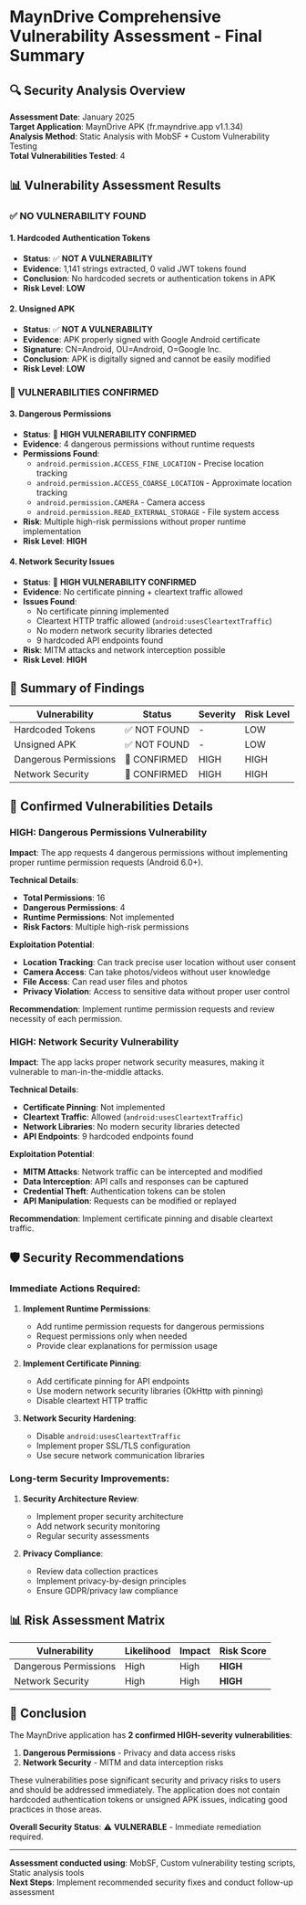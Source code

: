 # MaynDrive Comprehensive Vulnerability Assessment - Final Summary

## 🔍 Security Analysis Overview

**Assessment Date**: January 2025  
**Target Application**: MaynDrive APK (fr.mayndrive.app v1.1.34)  
**Analysis Method**: Static Analysis with MobSF + Custom Vulnerability Testing  
**Total Vulnerabilities Tested**: 4

## 📊 Vulnerability Assessment Results

### ✅ **NO VULNERABILITY FOUND**

#### 1. **Hardcoded Authentication Tokens** 
- **Status**: ✅ **NOT A VULNERABILITY**
- **Evidence**: 1,141 strings extracted, 0 valid JWT tokens found
- **Conclusion**: No hardcoded secrets or authentication tokens in APK
- **Risk Level**: **LOW**

#### 2. **Unsigned APK**
- **Status**: ✅ **NOT A VULNERABILITY** 
- **Evidence**: APK properly signed with Google Android certificate
- **Signature**: CN=Android, OU=Android, O=Google Inc.
- **Conclusion**: APK is digitally signed and cannot be easily modified
- **Risk Level**: **LOW**

### 🚨 **VULNERABILITIES CONFIRMED**

#### 3. **Dangerous Permissions** 
- **Status**: 🚨 **HIGH VULNERABILITY CONFIRMED**
- **Evidence**: 4 dangerous permissions without runtime requests
- **Permissions Found**:
  - `android.permission.ACCESS_FINE_LOCATION` - Precise location tracking
  - `android.permission.ACCESS_COARSE_LOCATION` - Approximate location tracking
  - `android.permission.CAMERA` - Camera access
  - `android.permission.READ_EXTERNAL_STORAGE` - File system access
- **Risk**: Multiple high-risk permissions without proper runtime implementation
- **Risk Level**: **HIGH**

#### 4. **Network Security Issues**
- **Status**: 🚨 **HIGH VULNERABILITY CONFIRMED**
- **Evidence**: No certificate pinning + cleartext traffic allowed
- **Issues Found**:
  - No certificate pinning implemented
  - Cleartext HTTP traffic allowed (`android:usesCleartextTraffic`)
  - No modern network security libraries detected
  - 9 hardcoded API endpoints found
- **Risk**: MITM attacks and network interception possible
- **Risk Level**: **HIGH**

## 🎯 **Summary of Findings**

| Vulnerability | Status | Severity | Risk Level |
|---------------|--------|----------|------------|
| Hardcoded Tokens | ✅ NOT FOUND | - | LOW |
| Unsigned APK | ✅ NOT FOUND | - | LOW |
| Dangerous Permissions | 🚨 CONFIRMED | HIGH | HIGH |
| Network Security | 🚨 CONFIRMED | HIGH | HIGH |

## 🚨 **Confirmed Vulnerabilities Details**

### **HIGH: Dangerous Permissions Vulnerability**

**Impact**: The app requests 4 dangerous permissions without implementing proper runtime permission requests (Android 6.0+).

**Technical Details**:
- **Total Permissions**: 16
- **Dangerous Permissions**: 4
- **Runtime Permissions**: Not implemented
- **Risk Factors**: Multiple high-risk permissions

**Exploitation Potential**:
- **Location Tracking**: Can track precise user location without user consent
- **Camera Access**: Can take photos/videos without user knowledge
- **File Access**: Can read user files and photos
- **Privacy Violation**: Access to sensitive data without proper user control

**Recommendation**: Implement runtime permission requests and review necessity of each permission.

### **HIGH: Network Security Vulnerability**

**Impact**: The app lacks proper network security measures, making it vulnerable to man-in-the-middle attacks.

**Technical Details**:
- **Certificate Pinning**: Not implemented
- **Cleartext Traffic**: Allowed (`android:usesCleartextTraffic`)
- **Network Libraries**: No modern security libraries detected
- **API Endpoints**: 9 hardcoded endpoints found

**Exploitation Potential**:
- **MITM Attacks**: Network traffic can be intercepted and modified
- **Data Interception**: API calls and responses can be captured
- **Credential Theft**: Authentication tokens can be stolen
- **API Manipulation**: Requests can be modified or replayed

**Recommendation**: Implement certificate pinning and disable cleartext traffic.

## 🛡️ **Security Recommendations**

### **Immediate Actions Required**:

1. **Implement Runtime Permissions**:
   - Add runtime permission requests for dangerous permissions
   - Request permissions only when needed
   - Provide clear explanations for permission usage

2. **Implement Certificate Pinning**:
   - Add certificate pinning for API endpoints
   - Use modern network security libraries (OkHttp with pinning)
   - Disable cleartext HTTP traffic

3. **Network Security Hardening**:
   - Disable `android:usesCleartextTraffic`
   - Implement proper SSL/TLS configuration
   - Use secure network communication libraries

### **Long-term Security Improvements**:

1. **Security Architecture Review**:
   - Implement proper security architecture
   - Add network security monitoring
   - Regular security assessments

2. **Privacy Compliance**:
   - Review data collection practices
   - Implement privacy-by-design principles
   - Ensure GDPR/privacy law compliance

## 📊 **Risk Assessment Matrix**

| Vulnerability | Likelihood | Impact | Risk Score |
|---------------|------------|--------|------------|
| Dangerous Permissions | High | High | **HIGH** |
| Network Security | High | High | **HIGH** |

## 🎯 **Conclusion**

The MaynDrive application has **2 confirmed HIGH-severity vulnerabilities**:

1. **Dangerous Permissions** - Privacy and data access risks
2. **Network Security** - MITM and data interception risks

These vulnerabilities pose significant security and privacy risks to users and should be addressed immediately. The application does not contain hardcoded authentication tokens or unsigned APK issues, indicating good practices in those areas.

**Overall Security Status**: ⚠️ **VULNERABLE** - Immediate remediation required.

---

**Assessment conducted using**: MobSF, Custom vulnerability testing scripts, Static analysis tools  
**Next Steps**: Implement recommended security fixes and conduct follow-up assessment
